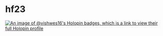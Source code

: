# hf23
[![An image of @vishwes16's Holopin badges, which is a link to view their full Holopin profile](https://holopin.me/vishwes16)](https://holopin.io/@vishwes16)
